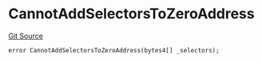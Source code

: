 # CannotAddSelectorsToZeroAddress
[Git Source](https://github.com/thrackle-io/tron/blob/fd00dd3f701afe5991226ded04be9da490ad380d/src/client/token/handler/diamond/HandlerDiamondLib.sol)


```solidity
error CannotAddSelectorsToZeroAddress(bytes4[] _selectors);
```

